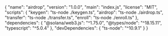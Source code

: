 {
"name": "airdrop",
"version": "1.0.0",
"main": "index.js",
"license": "MIT",
"scripts": {
"keygen": "ts-node ./keygen.ts",
"airdrop": "ts-node ./airdrop.ts",
"transfer": "ts-node ./transfer.ts",
"enroll": "ts-node ./enroll.ts"
},
"dependencies": {
"@solana/web3.js": "^1.75.0",
"@types/node": "^18.15.11",
"typescript": "^5.0.4"
},
"devDependencies": {
"ts-node": "^10.9.1"
}
}
